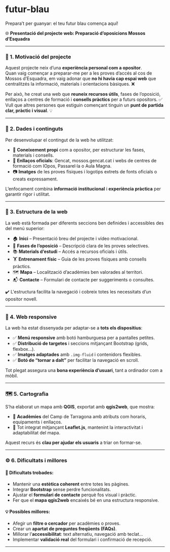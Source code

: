 # futur-blau
Prepara’t per guanyar: el teu futur blau comença aquí!

🌐 **Presentació del projecte web: Preparació d’oposicions Mossos d’Esquadra**

---

### 🎯 1. Motivació del projecte

Aquest projecte neix d’una **experiència personal com a opositor**.  
Quan vaig començar a preparar-me per a les proves d’accés al cos de Mossos d’Esquadra, em vaig adonar que **no hi havia cap espai web** que centralitzés la informació, materials i orientacions bàsiques. ❌

Per això, he creat una web que **reuneix recursos útils**, fases de l’oposició, enllaços a centres de formació i **consells pràctics** per a futurs opositors. ✅  
Vull que altres persones que estiguin començant tinguin un **punt de partida clar, pràctic i visual**. 💡

---

### 📂 2. Dades i continguts

Per desenvolupar el contingut de la web he utilitzat:

- 🧠 **Coneixement propi** com a opositor, per estructurar les fases, materials i consells.
- 🔗 **Enllaços oficials**: Gencat, mossos.gencat.cat i webs de centres de formació com IOpos, Passarel·la o Aula Magna.
- 📷 **Imatges** de les proves físiques i logotips extrets de fonts oficials o creats expressament.

L’enfocament combina **informació institucional** i **experiència pràctica** per garantir rigor i utilitat.

---

### 🧱 3. Estructura de la web

La web està formada per diferents seccions ben definides i accessibles des del menú superior:

- 🏠 **Inici** – Presentació breu del projecte i vídeo motivacional.  
- 🧾 **Fases de l’oposició** – Descripció clara de les proves selectives.  
- 📚 **Materials d’estudi** – Accés a recursos oficials i útils.  
- 🏋️ **Entrenament físic** – Guia de les proves físiques amb consells pràctics.  
- 🗺️ **Mapa** – Localització d’acadèmies ben valorades al territori.  
- 📬 **Contacte** – Formulari de contacte per suggeriments o consultes.

✔️ L'estructura facilita la navegació i cobreix totes les necessitats d’un opositor novell.

---

### 📱 4. Web responsive

La web ha estat dissenyada per adaptar-se a **tots els dispositius**:

- ✅ **Menú responsive** amb botó hamburguesa per a pantalles petites.  
- ✅ **Distribució de targetes** i seccions mitjançant Bootstrap (grids, flexbox…).  
- ✅ **Imatges adaptades** amb `.img-fluid` i contenidors flexibles.  
- ✅ **Botó de “tornar a dalt”** per facilitar la navegació en scroll.

Tot plegat assegura una **bona experiència d’usuari**, tant a ordinador com a mòbil.

---

### 🗺️ 5. Cartografia

S’ha elaborat un mapa amb **QGIS**, exportat amb **qgis2web**, que mostra:

- 📍 **Acadèmies** del Camp de Tarragona amb atributs com horaris, equipaments i enllaços.
- 🧭 Tot integrat mitjançant **Leaflet.js**, mantenint la interactivitat i adaptabilitat del mapa.

Aquest recurs és **clau per ajudar els usuaris** a triar on formar-se.

---

### ⚙️ 6. Dificultats i millores

#### 🔧 Dificultats trobades:

- Mantenir una **estètica coherent** entre totes les pàgines.
- Integrar **Bootstrap** sense perdre funcionalitats.
- Ajustar el **formulari de contacte** perquè fos visual i pràctic.
- Fer que el **mapa qgis2web** encaixés bé en una estructura responsive.

#### 💡 Possibles millores:

- Afegir un **filtre o cercador** per acadèmies o proves.
- Crear un **apartat de preguntes freqüents (FAQs)**.
- Millorar l’**accessibilitat**: text alternatiu, navegació amb teclat...
- Implementar **validació real** del formulari i confirmació de recepció.

---

